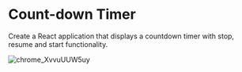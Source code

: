 # Count-down Timer

Create a React application that displays a countdown timer with stop, resume and start functionality.

![chrome_XvvuUUW5uy](https://github.com/user-attachments/assets/55c1b989-7fe0-436f-8cc3-ef6b7848c318)
